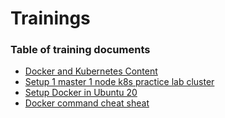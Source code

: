 # Trainings
### Table of training documents 
- [Docker and Kubernetes Content](docker-k8s.md)
- [Setup 1 master 1 node k8s practice lab cluster](k8ssetupsingle.md)
- [Setup Docker in Ubuntu 20](dockersetup.md)
- [Docker command cheat sheat](dockercheatsheet.md)
